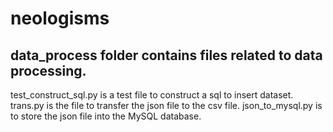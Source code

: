 # neologisms

## data_process folder contains files related to data processing.

test_construct_sql.py is a test file to construct a sql to insert dataset.
trans.py is the file to transfer the json file to the csv file.
json_to_mysql.py is to store the json file into the MySQL database.